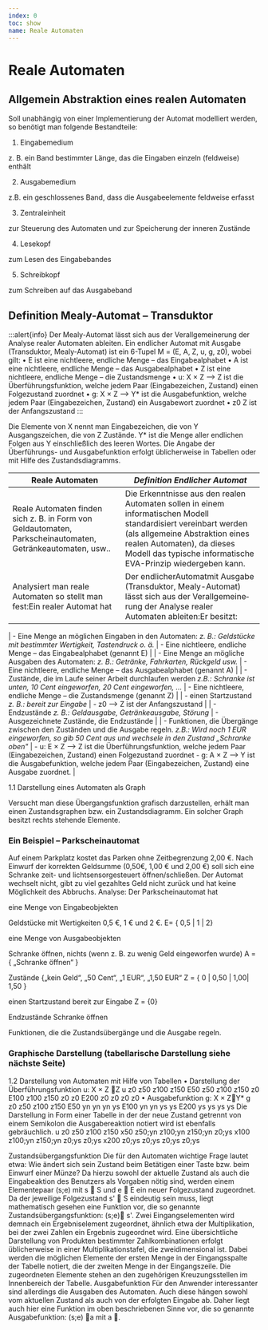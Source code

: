 ```yaml
---
index: 0
toc: show
name: Reale Automaten
---
```


# Reale Automaten
## Allgemein Abstraktion eines realen Automaten 
Soll unabhängig von einer Implementierung der Automat modelliert werden, so benötigt man folgende Bestandteile:
1.	Eingabemedium

z. B. ein Band bestimmter Länge, das die Eingaben einzeln (feldweise) enthält 

2.	Ausgabemedium

z.B. ein geschlossenes Band, dass die Ausgabeelemente feldweise erfasst 

3.	Zentraleinheit

zur Steuerung des Automaten und zur Speicherung der inneren Zustände  

4.	Lesekopf

zum Lesen des Eingabebandes 

5.	Schreibkopf 

zum Schreiben auf das Ausgabeband 

## Definition Mealy-Automat – Transduktor

:::alert{info}
Der Mealy-Automat lässt sich aus der Verallgemeinerung der Analyse realer Automaten ableiten.
Ein endlicher Automat mit Ausgabe (Transduktor, Mealy-Automat) ist ein  6-Tupel 
M = (E, A, Z, u, g, z0), wobei gilt:
•	E ist eine nichtleere, endliche Menge – das Eingabealphabet
•	A ist eine nichtleere, endliche Menge – das Ausgabealphabet
•	Z ist eine nichtleere, endliche Menge – die Zustandsmenge
•	u: X × Z --> Z ist die Überführungsfunktion, welche jedem Paar (Eingabezeichen, Zustand) einen Folgezustand zuordnet
•	g: X × Z --> Y* ist die Ausgabefunktion, welche jedem Paar (Eingabezeichen, Zustand) ein Ausgabewort zuordnet
•	z0  Z ist der Anfangszustand
:::

Die Elemente von X nennt man Eingabezeichen, die von Y Ausgangszeichen, die von Z Zustände. Y* ist die Menge aller endlichen Folgen aus Y einschließlich des leeren Wortes. Die Angabe der Überführungs- und Ausgabefunktion erfolgt üblicherweise in Tabellen oder mit Hilfe des Zustandsdiagramms.

| **Reale Automaten** | _Definition Endlicher Automat_ |
| --- | --- |
| Reale Automaten finden sich z. B. in Form von Geldautomaten, Parkscheinautomaten, Getränkeautomaten, usw.. | Die Erkenntnisse aus den realen Automaten sollen in einem informatischen Modell standardisiert vereinbart werden (als allgemeine Abstraktion eines realen Automaten), da dieses Modell das typische informatische EVA-Prinzip wiedergeben kann. |
| Analysiert man reale Automaten so stellt man fest:Ein realer Automat hat | Der endlicherAutomatmit Ausgabe (Transduktor, Mealy-Automat) lässt sich aus der Verall­ge­mei­ne­rung der Analyse realer Automaten ableiten:Er besitzt: |
|
    - Eine Menge an möglichen Eingaben in den Automaten:
_z. B.: Geldstücke mit bestimmter Wertigkeit, Tastendruck o. ä._ |
    - Eine nichtleere, endliche Menge – das Eingabealphabet (genannt E)
 |
|
    - Eine Menge an mögliche Ausgaben des Automaten:
_z. B.: Getränke, Fahrkarten, Rückgeld usw._ |
    - Eine nichtleere, endliche Menge – das Ausgabealphabet (genannt A)
 |
|
    - Zustände, die im Laufe seiner Arbeit durchlaufen werden
_z.B.: Schranke ist unten, 10 Cent eingeworfen, 20 Cent eingeworfen, …_ |
    - Eine nichtleere, endliche Menge – die Zustandsmenge (genannt Z)
 |
|
    - einen Startzustand
_z. B.: bereit zur Eingabe_ |
    - z0 --> Z ist der Anfangszustand
 |
|
    - Endzustände
_z. B.: Geldausgabe, Getränkeausgabe, Störung_ |
    - Ausgezeichnete Zustände, die Endzustände
 |
|
    - Funktionen, die Übergänge zwischen den Zuständen und die Ausgabe regeln.
_z.B.: Wird noch 1 EUR eingeworfen, so gib 50 Cent aus und wechsele in den Zustand „Schranke oben"_ |
    - u: E × Z --> Z ist die Überführungsfunktion, welche jedem Paar (Eingabezeichen, Zustand) einen Folgezustand zuordnet
    - g: A × Z --> Y ist die Ausgabefunktion, welche jedem Paar (Eingabezeichen, Zustand) eine Ausgabe zuordnet.
 |


1.1	Darstellung eines Automaten als Graph
	
Versucht man diese Übergangsfunktion grafisch darzustellen, erhält man einen Zustandsgraphen bzw. ein Zustandsdiagramm.
Ein solcher Graph besitzt rechts stehende Elemente.

### Ein Beispiel – Parkscheinautomat
Auf einem Parkplatz kostet das Parken ohne Zeitbegrenzung 2,00 €. Nach Einwurf der korrekten Geldsumme (0,50€, 1,00 € und 2,00 €) soll sich eine Schranke zeit- und lichtsensorgesteuert öffnen/schließen. Der Automat wechselt nicht, gibt zu viel gezahltes Geld nicht zurück und hat keine Möglichkeit des Abbruchs. 
Analyse: Der Parkscheinautomat hat

eine Menge von Eingabeobjekten

Geldstücke mit Wertigkeiten 0,5 €, 1 € und 2 €.	E= { 0,5 | 1 | 2}	

eine Menge von Ausgabeobjekten

Schranke öffnen, nichts (wenn z. B. zu wenig Geld eingeworfen wurde)	A = { „Schranke öffnen“ }	

Zustände
{„kein Geld“, „50 Cent“, „1 EUR“, „1,50 EUR“	Z = { 0 | 0,50 | 1,00| 1,50 }	

einen Startzustand
bereit zur Eingabe	Z = {0}	

Endzustände
Schranke öffnen		

Funktionen, die die Zustandsübergänge und die Ausgabe regeln.

### Graphische Darstellung (tabellarische Darstellung siehe nächste Seite)	
1.2	Darstellung von Automaten mit Hilfe von Tabellen
•	Darstellung der Überführungsfunktion u: X × Z Z 
u	z0	z50	z100	z150
E50	z50	z100	z150	z0
E100	z100	z150	z0	z0
E200	z0	z0	z0	z0
•	Ausgabefunktion g: X × ZY* 
g	z0	z50	z100	z150
E50	yn	yn	yn	ys
E100	yn	yn	ys	ys
E200	ys	ys	ys	ys
Die Darstellung in Form einer Tabelle in der der neue Zustand getrennt von einem Semikolon die Ausgabereaktion notiert wird ist ebenfalls gebräuchlich.
u	z0	z50	z100	z150
x50	z50;yn	z100;yn	z150;yn	z0;ys
x100	z100;yn	z150;yn	z0;ys	z0;ys
x200	z0;ys	z0;ys	z0;ys	z0;ys

Zustandsübergangsfunktion
Die für den Automaten wichtige Frage lautet etwa:
Wie ändert sich sein Zustand beim Betätigen einer Taste bzw. beim Einwurf einer Münze? 
Da hierzu sowohl der aktuelle Zustand als auch die Eingabeaktion des Benutzers als Vorgaben nötig sind, werden einem Elementepaar (s;e) mit s  S und e  E ein neuer Folgezustand zugeordnet. Da der jeweilige Folgezustand s'  S eindeutig sein muss, liegt mathematisch gesehen eine Funktion vor, die so genannte Zustandsübergangsfunktion: (s;e) s'. 
Zwei Eingangselementen wird demnach ein Ergebniselement zugeordnet, ähnlich etwa der Multiplikation, bei der zwei Zahlen ein Ergebnis zugeordnet wird. Eine übersichtliche Darstellung von Produkten bestimmter Zahlkombinationen erfolgt üblicherweise in einer Multiplikationstafel, die zweidimensional ist.
Dabei werden die möglichen Elemente der ersten Menge in der Eingangsspalte der Tabelle notiert, die der zweiten Menge in der Eingangszeile. Die zugeordneten Elemente stehen an den zugehörigen Kreuzungsstellen im Innenbereich der Tabelle. 
Ausgabefunktion
Für den Anwender interessanter sind allerdings die Ausgaben des Automaten. Auch diese hängen sowohl vom aktuellen Zustand als auch von der erfolgten Eingabe ab. Daher liegt auch hier eine Funktion im oben beschriebenen Sinne vor, die so genannte Ausgabefunktion: (s;e) a mit a .


 
